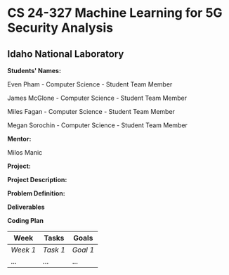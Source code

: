 # CS 24-327  Machine Learning for 5G Security Analysis
## Idaho National Laboratory

**Students' Names:**

Even Pham - Computer Science - Student Team Member

James McGlone - Computer Science - Student Team Member

Miles Fagan - Computer Science - Student Team Member

Megan Sorochin - Computer Science - Student Team Member

**Mentor:**

Milos Manic

**Project:**

**Project Description:**

**Problem Definition:**

**Deliverables**

**Coding Plan**

| Week | Tasks | Goals |
|------|-------|-------|
| _Week 1_ | _Task 1_ | _Goal 1_ |
| ... | ... | ... |
